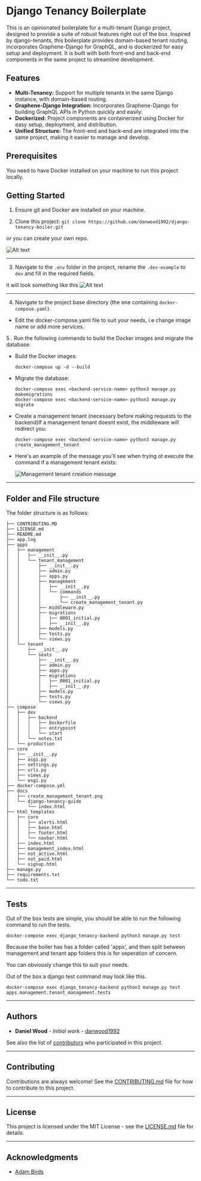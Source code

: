 # Django Tenancy Boilerplate

This is an opinionated boilerplate for a multi-tenant Django project, designed to provide a suite of robust features right out of the box. Inspired by django-tenants, this boilerplate provides domain-based tenant routing, incorporates Graphene-Django for GraphQL, and is dockerized for easy setup and deployment. It is built with both front-end and back-end components in the same project to streamline development.

## Features

* **Multi-Tenancy:** Support for multiple tenants in the same Django instance, with domain-based routing.
* **Graphene-Django Integration:** Incorporates Graphene-Django for building GraphQL APIs in Python quickly and easily.
* **Dockerized:** Project components are containerized using Docker for easy setup, deployment, and distribution.
* **Unified Structure:** The front-end and back-end are integrated into the same project, making it easier to manage and develop.

## Prerequisites

You need to have Docker installed on your machine to run this project locally.

## Getting Started

1. Ensure git and Docker are installed on your machine.

2. Clone this project: ```git clone https://github.com/danwood1992/django-tenancy-boiler.git```

or you can create your own repo.

![Alt text](docs/use_this_template.png)
<hr>

3. Navigate to the `.env` folder in the project, rename the `.dev-example` to `dev` and fill in the required fields.

it will look something like this
 ![Alt text](docs/scrnsht-dev-example.png)
<hr>

4. Navigate to the project base directory (the one containing `docker-compose.yaml`).

- Edit the docker-compose.yaml file to suit your needs, i.e change image name or add more services.

5 . Run the following commands to build the Docker images and migrate the database:

- Build the Docker images:
  ```
  docker-compose up -d --build
  ```

- Migrate the database:
  ```
  docker-compose exec <backend-service-name> python3 manage.py makemigrations
  docker-compose exec <backend-service-name> python3 manage.py migrate
  ```

- Create a management tenant (necessary before making requests to the backend)If a management tenant doesnt exist, the middleware will redirect you:

  ```
  docker-compose exec <backend-service-name> python3 manage.py create_management_tenant
  ```
  
- Here's an example of the message you'll see when trying ot execute the command if a  management tenant exists:

  ![Management tenant creation message](docs/create_management_tenant.png)
<hr>

## Folder and File structure

The folder structure is as follows:

```
├── CONTRIBUTING.MD
├── LICENSE.md
├── README.md
├── app.log
├── apps
│   ├── management
│   │   ├── __init__.py
│   │   └── tenant_management
│   │       ├── __init__.py
│   │       ├── admin.py
│   │       ├── apps.py
│   │       ├── management
│   │       │   ├── __init__.py
│   │       │   └── commands
│   │       │       ├── __init__.py
│   │       │       └── create_management_tenant.py
│   │       ├── middleware.py
│   │       ├── migrations
│   │       │   ├── 0001_initial.py
│   │       │   ├── __init__.py
│   │       ├── models.py
│   │       ├── tests.py
│   │       └── views.py
│   └── tenant
│       ├── __init__.py
│       └── seats
│           ├── __init__.py
│           ├── admin.py
│           ├── apps.py
│           ├── migrations
│           │   ├── 0001_initial.py
│           │   ├── __init__.py
│           ├── models.py
│           ├── tests.py
│           └── views.py
├── compose
│   ├── dev
│   │   ├── backend
│   │   │   ├── Dockerfile
│   │   │   ├── entrypoint
│   │   │   └── start
│   │   └── notes.txt
│   └── production
├── core
│   ├── __init__.py
│   ├── asgi.py
│   ├── settings.py
│   ├── urls.py
│   ├── views.py
│   └── wsgi.py
├── docker-compose.yml
├── docs
│   ├── create_management_tenant.png
│   └── django-tenancy-guide
│       └── index.html
├── html_templates
│   ├── core
│   │   ├── alerts.html
│   │   ├── base.html
│   │   ├── footer.html
│   │   └── navbar.html
│   ├── index.html
│   ├── management_index.html
│   ├── not_active.html
│   ├── not_paid.html
│   └── signup.html
├── manage.py
├── requirements.txt
└── todo.txt
```
<hr>

## Tests

Out of the box tests are simple, you should be able to run the following command to run the tests.

```docker-compose exec django_tenancy-backend python3 manage.py test```

Because the boiler has has a folder called 'apps', and then split between management and tenant app folders this is for seperation of concern. 

You can obviously change this to suit your needs.

Out of the box a django test command may look like this.

```docker-compose exec django_tenancy-backend python3 manage.py test apps.management.tenant_management.tests```

<hr>

## Authors

* **Daniel Wood** - *Initial work* - [danwood1992](https://github.com/danwood1992)

See also the list of [contributors](https://github.com/danwood1992/django-tenancy-boiler/contributors) who participated in this project.

<hr>

## Contributing

Contributions are always welcome! See the [CONTRIBUTING.md](CONTRIBUTING.md) file for how to contribute to this project.

<hr>

## License

This project is licensed under the MIT License - see the [LICENSE.md](LICENSE.md) file for details.

<hr>

## Acknowledgments

* [Adam Birds](https://github.com/adambirds)

